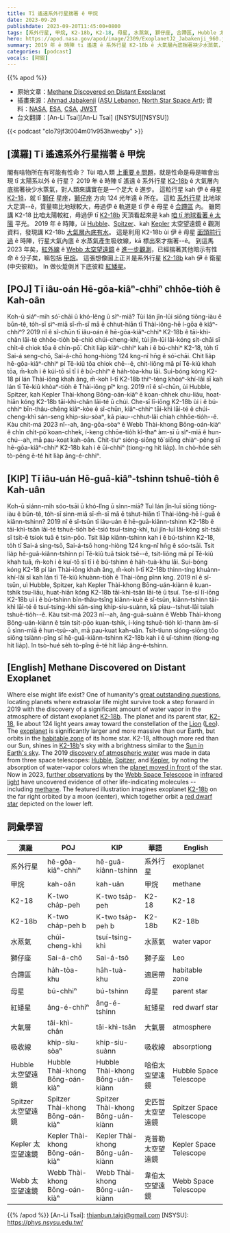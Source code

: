 ```yaml
---
title: Tī 遙遠系外行星揣著 ê 甲烷
date: 2023-09-20
publishdate: 2023-09-20T11:45:00+0800
tags: [系外行星, 甲烷, K2-18b, K2-18, 母星, 水蒸氣, 獅仔座, 合蹛區, Hubble 太空望遠鏡, Spitzer 太空望遠鏡, Kepler 太空望遠鏡, Webb 太空望遠鏡, 紅矮星, 大氣層, 吸收線]
hero: https://apod.nasa.gov/apod/image/2309/ExoplanetJ2_Jabakenji_960.jpg
summary: 2019 年 ê 時陣 tī 遙遠 ê 系外行星 K2-18b ê 大氣層內底揣著袂少水蒸氣，對人類來講實在是一个足大 ê 進步。
categories: [podcast]
vocals: [阿錕]
---
```


{{% apod %}}

- 原始文章：[Methane Discovered on Distant Exoplanet](https://apod.nasa.gov/apod/ap230920.html)
- 插畫來源：[Ahmad Jabakenji](mailto:a.jabakenji@gmail.com) ([ASU Lebanon](https://www.instagram.com/asu_lebanon/), [North Star Space Art](https://www.instagram.com/north_star_space_art/)); 資料：[NASA](https://www.nasa.gov/), [ESA](https://www.esa.int), [CSA](https://www.asc-csa.gc.ca/eng/), [JWST](https://webb.nasa.gov/)
- 台文翻譯：[An-Li Tsai][An-Li Tsai] ([NSYSU][NSYSU])

{{< podcast "clo79jf3t004m01v953hweqby" >}}

## [漢羅] Tī 遙遠系外行星揣著 ê 甲烷
閣有啥物所在有可能有性命？
Tùi 咱人類 [上重要 ê 問題][great outstanding questions]，就是性命是毋是嘛會出現 tī 太陽系以外 ê 行星？
2019 年 ê 時陣 tī 遙遠 ê 系外行星 [K2-18b][K2-18b 1] ê 大氣層內底揣著袂少水蒸氣，對人類來講實在是一个足大 ê 進步。
這粒行星 kah 伊 ê 母星 [K2-18][K2-18]，就 tī [獅仔][Lion] 星座，[獅仔座][Leo] 方向 124 光年遠 ê 所在。
這粒 [系外行星][exoplanet] 比地球大足濟--ê，質量嘛比地球較大，毋過伊 ê 軌道是 tī 伊 ê 母星 ê [合蹛區][habitable zone] 內。
雖罔講 K2-18 比咱太陽較紅，毋過伊 tī [K2-18b][K2-18b 2] 天頂看起來是 kah [咱 tī 地球看著 ê 太陽][Sun in Earth's sky] 平光。
2019 年 ê 時陣，ùi [Hubble][Hubble]、[Spitzer][Spitzer]、kah [Kepler][Kepler] 太空望遠鏡 ê 觀測資料，發現講 K2-18b [大氣層內底有水][discovery of atmospheric water]。
這是利用 K2-18b ùi 伊 ê 母星 [面頭前行過][planet moved in front] ê 時陣，行星大氣內底 ê 水蒸氣產生吸收線，kā 標出來才揣著--ê。
到這馬 2023 年矣，[紅外線][infrared light] ê [Webb 太空望遠鏡][Webb Space Telescope] ê [進一步觀測][further observations]，已經揣著其他暗示有性命 ê 分子矣，嘛包括 [甲烷][methane]。
這張想像圖上正爿是系外行星 [K2-18b][K2-18b 3] kah 伊 ê 衛星 (中央彼粒)。
In 做伙踅倒爿下底彼粒 [紅矮星][red dwarf star]。

## [POJ] Tī iâu-oán Hē-gōa-kiâⁿ-chhiⁿ chhōe-tio̍h ê Kah-oân
Koh-ū siáⁿ-mih só͘-chāi ū khó-lêng ū sìⁿ-miā?
Tùi lán jîn-lūi siōng tiōng-iàu ê būn-tê, to̍h-sī sìⁿ-miā sī-m̄-sī mā ē chhut-hiān tī Thài-iông-hē í-gōa ê kiâⁿ-chhiⁿ?
2019 nî ê sî-chūn tī iâu-oán ê hē-gōa-kiâⁿ-chhiⁿ K2-18b ê tāi-khì-chân lāi-té chhōe-tio̍h bē-chió chúi-cheng-khì, tùi jîn-lūi lâi-kóng si̍t-chāi sī chi̍t-ê chiok tōa ê chìn-pō͘.
Chit lia̍p kiâⁿ-chhiⁿ kah i ê bú-chhiⁿ K2-18, to̍h tī Sai-á seng-chō, Sai-á-chō hong-hiòng 124 kng-nî hn̄g ê só͘-chāi.
Chit lia̍p hē-gōa-kiâⁿ-chhiⁿ pí Tē-kiû tōa chiok chē--ê, chit-liōng mā pí Tē-kiû khah tōa, m̄-koh i ê kúi-tō sī tī i ê bú-chhiⁿ ê ha̍h-tòa-khu lāi.
Sui-bóng kóng K2-18 pí lán Thài-iông khah âng, m̄-koh I-tī K2-18b thiⁿ-téng khòaⁿ-khí-lâi sī kah lán tī Tē-kiû khòaⁿ-tio̍h ê Thài-iông pîⁿ kng.
2019 nî ê sî-chūn, ùi Hubble, Spitzer, kah Kepler Thài-khong Bōng-oán-kiàⁿ ê koan-chhek chu-liāu, hoat-hiān kóng K2-18b tāi-khì-chân lāi-té ū chúi.
Che-sī lī-iōng K2-18b ùi i ê bú-chhiⁿ bīn-thâu-chêng kiâⁿ-kòe ê sî-chūn, kiâⁿ-chhiⁿ tāi-khì lāi-té ê chúi-cheng-khì sán-seng khip-siu-sòaⁿ, kā piau--chhut-lâi chiah chhōe-tio̍h--ê.
Kàu chit-má 2023 nî--ah, âng-gōa-sòaⁿ ê Webb Thài-khong Bōng-oán-kiàⁿ ê chìn chi̍t-pō͘ koan-chhek, í-keng chhōe-tio̍h kî-thaⁿ àm-sī ū sìⁿ-miā ê hun-chú--ah, mā pau-koat kah-oân.
Chit-tiuⁿ sióng-siōng tô͘ siōng chiàⁿ-pêng sī hē-gōa-kiâⁿ-chhiⁿ K2-18b kah i ê ūi-chhiⁿ (tiong-ng hit lia̍p).
In chò-hóe se̍h tò-pêng ē-té hit lia̍p âng-é-chhiⁿ.

## [KIP] Tī iâu-uán Hē-guā-kiâⁿ-tshinn tshuē-tio̍h ê Kah-uân
Koh-ū siánn-mih sóo-tsāi ū khó-lîng ū sìnn-miā?
Tuì lán jîn-luī siōng tiōng-iàu ê būn-tê, to̍h-sī sìnn-miā sī-m̄-sī mā ē tshut-hiān tī Thài-iông-hē í-guā ê kiânn-tshinn?
2019 nî ê sî-tsūn tī iâu-uán ê hē-guā-kiânn-tshinn K2-18b ê tāi-khì-tsân lāi-té tshuē-tio̍h bē-tsió tsuí-tsing-khì, tuì jîn-luī lâi-kóng si̍t-tsāi sī tsi̍t-ê tsiok tuā ê tsìn-pōo.
Tsit lia̍p kiânn-tshinn kah i ê bú-tshinn K2-18, to̍h tī Sai-á sing-tsō, Sai-á-tsō hong-hiòng 124 kng-nî hn̄g ê sóo-tsāi.
Tsit lia̍p hē-guā-kiânn-tshinn pí Tē-kiû tuā tsiok tsē--ê, tsit-liōng mā pí Tē-kiû khah tuā, m̄-koh i ê kuí-tō sī tī i ê bú-tshinn ê ha̍h-tuà-khu lāi.
Sui-bóng kóng K2-18 pí lán Thài-iông khah âng, m̄-koh I-tī K2-18b thinn-tíng khuànn-khí-lâi sī kah lán tī Tē-kiû khuànn-tio̍h ê Thài-iông pînn kng.
2019 nî ê sî-tsūn, uì Hubble, Spitzer, kah Kepler Thài-khong Bōng-uán-kiànn ê kuan-tshik tsu-liāu, huat-hiān kóng K2-18b tāi-khì-tsân lāi-té ū tsuí.
Tse-sī lī-iōng K2-18b uì i ê bú-tshinn bīn-thâu-tsîng kiânn-kuè ê sî-tsūn, kiânn-tshinn tāi-khì lāi-té ê tsuí-tsing-khì sán-sing khip-siu-suànn, kā piau--tshut-lâi tsiah tshuē-tio̍h--ê.
Kàu tsit-má 2023 nî--ah, âng-guā-suànn ê Webb Thài-khong Bōng-uán-kiànn ê tsìn tsi̍t-pōo kuan-tshik, í-king tshuē-tio̍h kî-thann àm-sī ū sìnn-miā ê hun-tsú--ah, mā pau-kuat kah-uân.
Tsit-tiunn sióng-siōng tôo siōng tsiànn-pîng sī hē-guā-kiânn-tshinn K2-18b kah i ê uī-tshinn (tiong-ng hit lia̍p).
In tsò-hué se̍h tò-pîng ē-té hit lia̍p âng-é-tshinn.

## [English] Methane Discovered on Distant Exoplanet
Where else might life exist?
One of humanity's [great outstanding questions][great outstanding questions], locating planets where extrasolar life might survive took a step forward in 2019 with the discovery of a significant amount of water vapor in the atmosphere of distant exoplanet [K2-18b][K2-18b 1].
The planet and its parent star, [K2-18][K2-18], lie about 124 light years away toward the constellation of the [Lion][Lion] ([Leo][Leo]).
The [exoplanet][exoplanet] is significantly larger and more massive than our Earth, but orbits in the [habitable zone][habitable zone] of its home star.
K2-18, although more red than our Sun, shines in [K2-18b][K2-18b 2]'s sky with a brightness similar to the [Sun in Earth's sky][Sun in Earth's sky].
The 2019 [discovery of atmospheric water][discovery of atmospheric water] was made in data from three space telescopes: [Hubble][Hubble], [Spitzer][Spitzer], and [Kepler][Kepler], by noting the absorption of water-vapor colors when the [planet moved in front][planet moved in front] of the star.
Now in 2023, [further observations][further observations] by the [Webb Space Telescope][Webb Space Telescope] in [infrared light][infrared light] have uncovered evidence of other life-indicating molecules -- including [methane][methane].
The featured illustration imagines exoplanet [K2-18b][K2-18b 3] on the far right orbited by a moon (center), which together orbit a [red dwarf star][red dwarf star] depicted on the lower left.

## 詞彙學習

|漢羅|POJ|KIP|華語|English|
|-|-|-|-|-|
|系外行星|hē-gōa-kiâⁿ-chhiⁿ|hē-guā-kiânn-tshinn|系外行星|exoplanet|
|甲烷|kah-oân|kah-uân|甲烷|methane|
|K2-18|K-two cha̍p-peh|K-two tsa̍p-peh|K2-18|K2-18|
|K2-18b|K-two cha̍p-peh b|K-two tsa̍p-peh b|K2-18b|K2-18b|
|水蒸氣|chúi-cheng-khì|tsuí-tsing-khì|水蒸氣|water vapor|
|獅仔座|Sai-á-chō|Sai-á-tsō|獅子座|Leo|
|合蹛區|ha̍h-tòa-khu|ha̍h-tuà-khu|適居帶|habitable zone|
|母星|bú-chhiⁿ|bú-tshinn|母星|parent star|
|紅矮星|âng-é-chhiⁿ|âng-é-tshinn|紅矮星|red dwarf star|
|大氣層|tāi-khì-chân|tāi-khì-tsân|大氣層|atmosphere|
|吸收線|khip-siu-sòaⁿ|khip-siu-suànn|吸收線|absorptiong|
|Hubble 太空望遠鏡|Hubble Thài-khong Bōng-oán-kiàⁿ|Hubble Thài-khong Bōng-uán-kiànn|哈伯太空望遠鏡|Hubble Space Telescope|
|Spitzer 太空望遠鏡|Spitzer Thài-khong Bōng-oán-kiàⁿ|Spitzer Thài-khong Bōng-uán-kiànn|史匹哲太空望遠鏡|Spitzer Space Telescope|
|Kepler 太空望遠鏡|Kepler Thài-khong Bōng-oán-kiàⁿ|Kepler Thài-khong Bōng-uán-kiànn|克普勒太空望遠鏡|Kepler Space Telescope|
|Webb 太空望遠鏡|Webb Thài-khong Bōng-oán-kiàⁿ|Webb Thài-khong Bōng-uán-kiànn|韋伯太空望遠鏡|Webb Space Telescope|

{{% /apod %}}
[An-Li Tsai]: thianbun.taigi@gmail.com
[NSYSU]: https://phys.nsysu.edu.tw/

[copyright]: https://apod.nasa.gov/apod/fap/lib/about_apod.html#srapply
[License]: https://creativecommons.org/licenses/by/2.0/

[great outstanding questions]:https://apod.nasa.gov/debate/debate100th.html
[K2-18b 1]:https://en.wikipedia.org/wiki/K2-18b
[K2-18]:https://en.wikipedia.org/wiki/K2-18
[Lion]:http://ae01.alicdn.com/kf/HTB1wvWmKxSYBuNjSspjq6x73VXay.jpg_q50.jpg
[Leo]:https://en.wikipedia.org/wiki/Leo_(constellation)
[exoplanet]:https://apod.nasa.gov/apod/ap190710.html
[habitable zone]:https://www.nasa.gov/ames/kepler/habitable-zones-of-different-stars
[K2-18b 2]:https://www.spacetelescope.org/videos/heic1916a/
[Sun in Earth's sky]:https://apod.nasa.gov/apod/ap150512.html
[discovery of atmospheric water]:https://nouvelles.umontreal.ca/en/article/2019/09/11/water-detected-on-an-exoplanet-located-in-its-star-s-habitable-zone/
[Hubble]:https://hubblesite.org/mission-and-telescope/the-telescope
[Spitzer]:https://www.nasa.gov/mission_pages/spitzer/main/index.html
[Kepler]:https://www.nasa.gov/mission_pages/kepler/spacecraft/index.html
[planet moved in front]:http://www.planetary.org/explore/space-topics/exoplanets/transit-photometry.html
[further observations]:https://arxiv.org/abs/2309.05566
[Webb Space Telescope]:https://www.nasa.gov/mission_pages/webb/main/index.html
[infrared light]:https://science.nasa.gov/ems/07_infraredwaves
[methane]:https://science.nasa.gov/news-articles/methane-stinks-earth-mars-and-beyond
[K2-18b 3]:https://www.nasa.gov/goddard/2023/webb-discovers-methane-carbon-dioxide-in-atmosphere-of-k2-18b
[red dwarf star]:https://en.wikipedia.org/wiki/Red_dwarf
